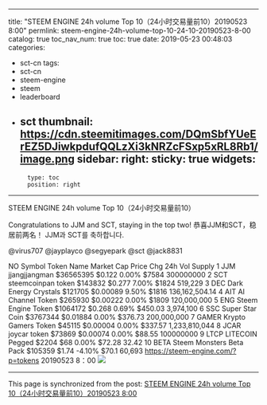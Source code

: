 
---
title: "STEEM ENGINE 24h volume Top 10（24小时交易量前10）20190523 8:00"
permlink: steem-engine-24h-volume-top-10-24-10-20190523-8-00
catalog: true
toc_nav_num: true
toc: true
date: 2019-05-23 00:48:03
categories:
- sct-cn
tags:
- sct-cn
- steem-engine
- steem
- leaderboard
- sct
thumbnail: https://cdn.steemitimages.com/DQmSbfYUeErEZ5DJiwkpdufQQLzXi3kNRZcFSxp5xRL8Rb1/image.png
sidebar:
    right:
        sticky: true
widgets:
    -
        type: toc
        position: right
---


STEEM ENGINE 24h volume Top 10（24小时交易量前10）	

Congratulations to JJM and SCT, staying in the top two!
恭喜JJM和SCT，稳居前两名！
JJM과 SCT를 축하합니다.

@virus707 @jayplayco @segyepark
@sct   @jack8831					
							
NO	Symbol	Token Name	Market Cap	Price	 Chg	24h Vol	Supply
1	JJM	jjangjjangman	$36565395	$0.122	0.00%	$7584	300000000
2	SCT	steemcoinpan token	$143832	$0.277	7.00%	$1824	519,229
3	DEC	Dark Energy Crystals	$121705	$0.00089	9.50%	$1816	136,162,504.14
4	AIT	AI Channel Token	$265930	$0.00222	0.00%	$1809	120,000,000
5	ENG	Steem Engine Token	$1064172	$0.268	0.69%	$450.03	3,974,100
6	SSC	Super Star Coin	$3767344	$0.01884	0.00%	$376.73	200,000,000
7	GAMER	Krypto Gamers Token	$45115	$0.00004	0.00%	$337.57	1,233,810,044
8	JCAR	joycar token	$73869	$0.00074	0.00%	$88.55	100000000
9	LTCP	LITECOIN Pegged	$2204	$68	0.00%	$72.28	32.42
10	BETA	Steem Monsters Beta Pack	$105359	$1.74	-4.10%	$70.1	60,693
https://steem-engine.com/?p=tokens  20190523 8：00							![](https://cdn.steemitimages.com/DQmSbfYUeErEZ5DJiwkpdufQQLzXi3kNRZcFSxp5xRL8Rb1/image.png)

- - -

This page is synchronized from the post: [STEEM ENGINE 24h volume Top 10（24小时交易量前10）20190523 8:00](https://steemit.com/@m18207319997/steem-engine-24h-volume-top-10-24-10-20190523-8-00)
